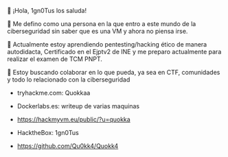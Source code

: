 👋 ¡Hola, 1gn0Tus los saluda!

👀 Me defino como una persona en la que entro a este mundo de la ciberseguridad sin saber
que es una VM y ahora no piensa irse.

🌱 Actualmente estoy aprendiendo pentesting/hacking ético de manera autodidacta, Certificado en el Ejptv2 de INE y me preparo actualmente para realizar el examen de TCM PNPT.

💞️ Estoy buscando colaborar en lo que pueda, ya sea en CTF, comunidades y todo lo relacionado con la ciberseguridad

- tryhackme.com: Quokkaa 

- Dockerlabs.es: writeup de varias maquinas

- https://hackmyvm.eu/public/?u=quokka

- HacktheBox: 1gn0Tus

- https://github.com/Qu0kk4/Quokk4
